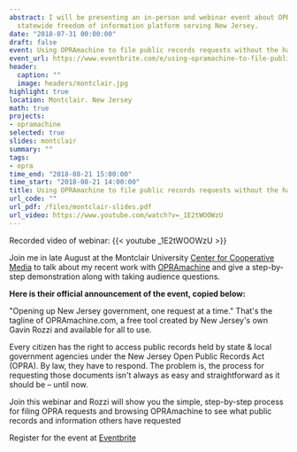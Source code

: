 ```yaml
---
abstract: I will be presenting an in-person and webinar event about OPRAmachine, my
  statewide freedom of information platform serving New Jersey.
date: "2018-07-31 00:00:00"
draft: false
event: Using OPRAmachine to file public records requests without the hassle
event_url: https://www.eventbrite.com/e/using-opramachine-to-file-public-records-requests-without-the-hassle-tickets-48653465826?aff=efbeventtix
header:
  caption: ""
  image: headers/montclair.jpg
highlight: true
location: Montclair. New Jersey
math: true
projects:
- opramachine
selected: true
slides: montclair
summary: ""
tags:
- opra
time_end: "2018-08-21 15:00:00"
time_start: "2018-08-21 14:00:00"
title: Using OPRAmachine to file public records requests without the hassle
url_code: ""
url_pdf: /files/montclair-slides.pdf
url_video: https://www.youtube.com/watch?v=_1E2tWOOWzU
---
```

Recorded video of webinar:
{{< youtube _1E2tWOOWzU >}}
&nbsp;

Join me in late August at the Montclair University [Center for Cooperative Media](https://centerforcooperativemedia.org/) to talk about my recent work with [OPRAmachine](/project/opramachine) and give a step-by-step demonstration along with taking audience questions.

**Here is their official announcement of the event, copied below:**

"Opening up New Jersey government, one request at a time." That's the tagline of OPRAmachine.com, a free tool created by New Jersey's own Gavin Rozzi and available for all to use.

Every citizen has the right to access public records held by state & local government agencies under the New Jersey Open Public Records Act (OPRA). By law, they have to respond. The problem is, the process for requesting those documents isn't always as easy and straightforward as it should be – until now.

Join this webinar and Rozzi will show you the simple, step-by-step process for filing OPRA requests and browsing OPRAmachine to see what public records and information others have requested

Register for the event at [Eventbrite](https://www.eventbrite.com/e/using-opramachine-to-file-public-records-requests-without-the-hassle-tickets-48653465826?aff=efbeventtix)
